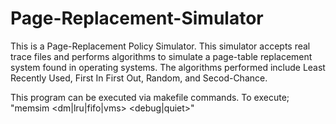 # Page-Replacement-Simulator
 This is a Page-Replacement Policy Simulator. This simulator accepts real trace files and performs algorithms to simulate a page-table replacement system found in operating systems. The algorithms performed include Least Recently Used, First In First Out, Random, and Secod-Chance.
 
 This program can be executed via makefile commands. 
 To execute; "memsim <tracefile> <nframes> <dm|lru|fifo|vms> <debug|quiet>"
